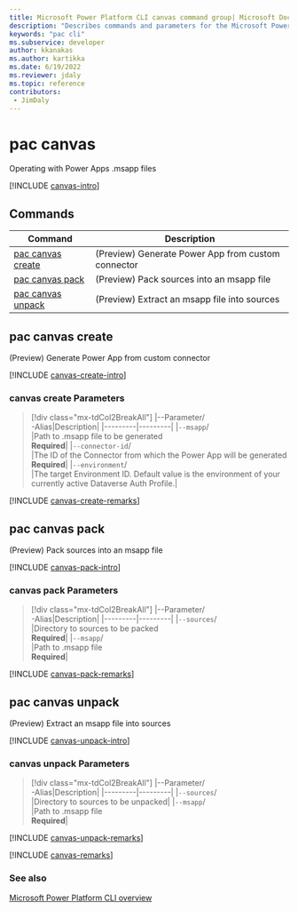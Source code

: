 ```yaml
---
title: Microsoft Power Platform CLI canvas command group| Microsoft Docs
description: "Describes commands and parameters for the Microsoft Power Platform CLI canvas command group."
keywords: "pac cli"
ms.subservice: developer
author: kkanakas
ms.author: kartikka
ms.date: 6/19/2022
ms.reviewer: jdaly
ms.topic: reference
contributors: 
 - JimDaly
---
```

<!-- 
Do not edit this file. 
This file is generated by a program and any changes will be overwritten when this topic is re-generated.
Use the include files to add additional content to this topic.
-->
# pac canvas

Operating with Power Apps .msapp files

[!INCLUDE [canvas-intro](includes/canvas-intro.md)]

## Commands

|Command|Description|
|---------|---------|
|[pac canvas create](#pac-canvas-create)|(Preview) Generate Power App from custom connector|
|[pac canvas pack](#pac-canvas-pack)|(Preview) Pack sources into an msapp file|
|[pac canvas unpack](#pac-canvas-unpack)|(Preview) Extract an msapp file into sources|


## pac canvas create

(Preview) Generate Power App from custom connector

[!INCLUDE [canvas-create-intro](includes/canvas-create-intro.md)]

### canvas create Parameters

> [!div class="mx-tdCol2BreakAll"]
> |--Parameter/<br />-Alias|Description|
> |---------|---------|
> |`‑‑msapp`/<br />|Path to .msapp file to be generated<br />**Required**|
> |`‑‑connector‑id`/<br />|The ID of the Connector from which the Power App will be generated<br />**Required**|
> |`‑‑environment`/<br />|The target Environment ID.  Default value is the environment of your currently active Dataverse Auth Profile.|

[!INCLUDE [canvas-create-remarks](includes/canvas-create-remarks.md)]

## pac canvas pack

(Preview) Pack sources into an msapp file

[!INCLUDE [canvas-pack-intro](includes/canvas-pack-intro.md)]

### canvas pack Parameters

> [!div class="mx-tdCol2BreakAll"]
> |--Parameter/<br />-Alias|Description|
> |---------|---------|
> |`‑‑sources`/<br />|Directory to sources to be packed<br />**Required**|
> |`‑‑msapp`/<br />|Path to .msapp file<br />**Required**|

[!INCLUDE [canvas-pack-remarks](includes/canvas-pack-remarks.md)]

## pac canvas unpack

(Preview) Extract an msapp file into sources

[!INCLUDE [canvas-unpack-intro](includes/canvas-unpack-intro.md)]

### canvas unpack Parameters

> [!div class="mx-tdCol2BreakAll"]
> |--Parameter/<br />-Alias|Description|
> |---------|---------|
> |`‑‑sources`/<br />|Directory to sources to be unpacked|
> |`‑‑msapp`/<br />|Path to .msapp file<br />**Required**|

[!INCLUDE [canvas-unpack-remarks](includes/canvas-unpack-remarks.md)]

[!INCLUDE [canvas-remarks](includes/canvas-remarks.md)]

### See also

[Microsoft Power Platform CLI overview](../introduction.md)